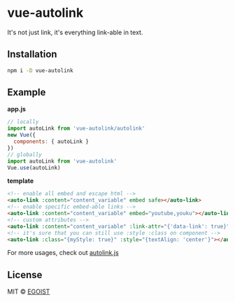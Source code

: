 # vue-autolink

It's not just link, it's everything link-able in text.

## Installation

```bash
npm i -D vue-autolink
```

## Example

**app.js**

```javascript
// locally
import autoLink from 'vue-autolink/autolink'
new Vue({
  components: { autoLink }
})
// globally
import autoLink from 'vue-autolink'
Vue.use(autoLink)
```

**template**

```html
<!-- enable all embed and escape html -->
<auto-link :content="content_variable" embed safe></auto-link>
<!-- enable specific embed-able links -->
<auto-link :content="content_variable" embed="youtube,youku"></auto-link>
<!-- custom attributes -->
<auto-link :content="content_variable" :link-attr="{'data-link': true}" :image-attr="{'data-image': true}"></auto-link>
<!-- it's sure that you can still use :style :class on component -->
<auto-link :class="{myStyle: true}" :style="{textAlign: 'center'}"></auto-link>
```

For more usages, check out [autolink.js](https://github.com/egoist/autolink.js)

## License

MIT &copy; [EGOIST](https://github.com/egoist)
